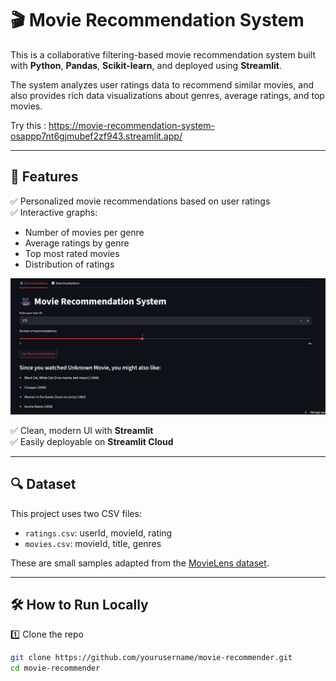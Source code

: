 

# 🎬 Movie Recommendation System

This is a collaborative filtering-based movie recommendation system built with **Python**, **Pandas**, **Scikit-learn**, and deployed using **Streamlit**.

The system analyzes user ratings data to recommend similar movies, and also provides rich data visualizations about genres, average ratings, and top movies.

Try this : https://movie-recommendation-system-osappp7nt6gjmubef2zf943.streamlit.app/

---

## 🚀 Features

✅ Personalized movie recommendations based on user ratings  
✅ Interactive graphs:
- Number of movies per genre
- Average ratings by genre
- Top most rated movies
- Distribution of ratings

<img src = "Movie Recom1.png">

✅ Clean, modern UI with **Streamlit**  
✅ Easily deployable on **Streamlit Cloud**

---

## 🔍 Dataset

This project uses two CSV files:

- `ratings.csv`: userId, movieId, rating  
- `movies.csv`: movieId, title, genres

These are small samples adapted from the [MovieLens dataset](https://grouplens.org/datasets/movielens/).

---

## 🛠 How to Run Locally

1️⃣ Clone the repo
```bash
git clone https://github.com/yourusername/movie-recommender.git
cd movie-recommender
